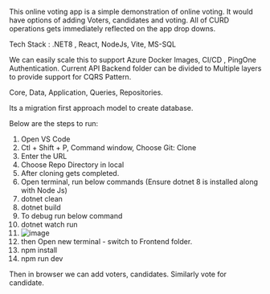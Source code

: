 This online voting app is a simple demonstration of online voting.
It would have options of adding Voters, candidates and voting. All of CURD operations gets immediately reflected on the app drop downs.

Tech Stack : .NET8 , React, NodeJs, Vite, MS-SQL

We can easily scale this to support Azure Docker Images, CI/CD , PingOne Authentication. Current API Backend folder can be divided to Multiple layers to provide support for CQRS Pattern.

Core, Data, Application, Queries, Repositories.

Its a migration first approach model to create database.

Below are the steps to run:

1. Open VS Code
2. Ctl + Shift + P, Command window, Choose Git: Clone
3. Enter the URL
4. Choose Repo Directory in local
5. After cloning gets completed.
6. Open terminal, run below commands (Ensure dotnet 8 is installed along with Node Js)
7. dotnet clean
8. dotnet build
9. To debug run below command
10. dotnet watch run
11. ![image](https://github.com/srikaaaaa1234/VotingAppDemo/assets/39992347/11e7528a-9c75-4590-9e18-c15b463c1275)
12. then Open new terminal - switch to Frontend folder.
13. npm install
14. npm run dev

Then in browser we can add voters, candidates.
Similarly vote for candidate.
